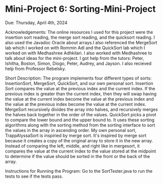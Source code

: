 # Mini-Project 6: Sorting-Mini-Project
Due: Thursday, April 4th, 2024

Acknowledgements: The online resources I used for this project were the insertion sort reading, the merge sort reading, and the quicksort reading.
I also used the Javadoc Oracle about arrays.I also referenced the MergeSort lab which I worked on with Rommin Adl and the QuickSort lab which I worked on with Medhashree Adhkilari. I also worked with Medhashree to talk about ideas for the mini-project. I got help from the tutors: Peter, Ishitha, Boston, Simon, Diogo, Peter, Audrey, and Jayson. I also recieved help from Professor Rebelsky.

Short Description: The program implements four different types of sorts: InsertionSort, MergeSort, QuickSort, and our own personal sort. 
Insertion Sort compares the value at the previous index and the current index. If the previous index is greater than the current index, then they will swap having the value at the current index become the value at the previous index and the value at the previous index become the value at the current index. MergeSort recursively divides the array into halves, and recursively merges the halves back together in the order of the values. 
QuickSort picks a pivot to compare the lower bound and the upper bound to. It uses these sorting algorithms along with the sorting method from the sorting interface to sort the values in the array in ascending order. My own personal sort, TrappAlyssaSort is inspiried by merge sort. It's inspired by merge sort because it creates a copy of the original array to store it in the new array. Instead of comparing the left, middle, and right like in mergesort, it compares the value at the current index to the value stored at the midpoint to determine if the value should be sorted in the front or the back of the array. 


Instructions for Running the Program: Go to the SortTester.java to run the tests to see if the tests pass. 